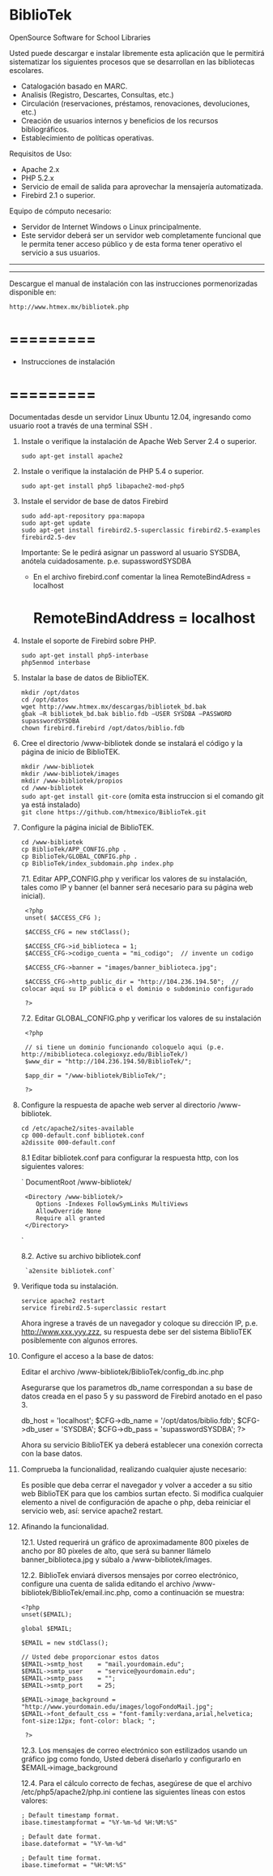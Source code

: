 BiblioTek
=========

OpenSource Software for School Libraries

Usted puede descargar e instalar libremente esta aplicación que le permitirá sistematizar los siguientes procesos que se 
desarrollan en las bibliotecas escolares.

- Catalogación basado en MARC.
- Analisis (Registro, Descartes, Consultas, etc.)
- Circulación (reservaciones, préstamos, renovaciones, devoluciones, etc.)
- Creación de usuarios internos y beneficios de los recursos bibliográficos.
- Establecimiento de políticas operativas.

Requisitos de Uso:

- Apache 2.x
- PHP 5.2.x
- Servicio de email de salida para aprovechar la mensajería automatizada.
- Firebird 2.1 o superior.

Equipo de cómputo necesario:

- Servidor de Internet Windows o Linux principalmente.
- Este servidor deberá ser un servidor web completamente funcional que le permita tener acceso público y de esta forma tener 
operativo el servicio a sus usuarios.


--------------------
--------------------

Descargue el manual de instalación con las instrucciones pormenorizadas disponible en:

	http://www.htmex.mx/bibliotek.php


=========
=========

* Instrucciones de instalación

=========
=========

Documentadas desde un servidor Linux Ubuntu 12.04, ingresando como usuario root a través de una terminal SSH
.

1. Instale o verifique la instalación de Apache Web Server 2.4 o superior.
	
	`sudo apt-get install apache2`
	
2. Instale o verifique la instalación de PHP 5.4 o superior.

	`sudo apt-get install php5 libapache2-mod-php5 `

3. Instale el servidor de base de datos Firebird

	`sudo add-apt-repository ppa:mapopa`<br>
	`sudo apt-get update`<br>
	`sudo apt-get install firebird2.5-superclassic firebird2.5-examples firebird2.5-dev`<br>
	
	Importante: Se le pedirá asignar un password al usuario SYSDBA, anótela cuidadosamente. p.e. supasswordSYSDBA
	
	* En el archivo firebird.conf comentar la linea RemoteBindAdress = localhost
		# RemoteBindAddress = localhost

4. Instale el soporte de Firebird sobre PHP.

	`sudo apt-get install php5-interbase`<br>
	`php5enmod interbase`<br>

5. Instalar la base de datos de BiblioTEK.

	`mkdir /opt/datos`<br>
	`cd /opt/datos`<br>
	`wget http://www.htmex.mx/descargas/bibliotek_bd.bak`<br>
	`gbak –R bibliotek_bd.bak biblio.fdb –USER SYSDBA –PASSWORD supasswordSYSDBA`<br>
	`chown firebird.firebird /opt/datos/biblio.fdb` <br>

6. Cree el directorio /www-bibliotek donde se instalará el código y la página de inicio de BiblioTEK.

	`mkdir /www-bibliotek`<br>
	`mkdir /www-bibliotek/images`<br>
	`mkdir /www-bibliotek/propios`<br>
	`cd /www-bibliotek`<br>
	`sudo apt-get install git-core`  (omita esta instruccion si el comando git ya está instalado)<br>
	`git clone https://github.com/htmexico/BiblioTek.git`<br>

7. Configure la página inicial de BiblioTEK.

	`cd /www-bibliotek`<br>
	`cp BiblioTek/APP_CONFIG.php .`<br>
	`cp BiblioTek/GLOBAL_CONFIG.php .`<br>
	`cp BiblioTek/index_subdomain.php index.php`<br>

	7.1. Editar APP_CONFIG.php y verificar los valores de su instalación, tales como IP y banner (el banner será necesario para su página web inicial).

		<?php
		unset( $ACCESS_CFG );
		
		$ACCESS_CFG = new stdClass();
		
		$ACCESS_CFG->id_biblioteca = 1;
		$ACCESS_CFG->codigo_cuenta = "mi_codigo";  // invente un codigo
		
		$ACCESS_CFG->banner = "images/banner_biblioteca.jpg";
		
		$ACCESS_CFG->http_public_dir = "http://104.236.194.50";  // colocar aquí su IP pública o el dominio o subdominio configurado 
		
		?>

	7.2. Editar GLOBAL_CONFIG.php y verificar los valores de su instalación
	
		<?php
		
		// si tiene un dominio funcionando coloquelo aqui (p.e. http://mibiblioteca.colegioxyz.edu/BiblioTek/)
		$www_dir = "http://104.236.194.50/BiblioTek/";
		
		$app_dir = "/www-bibliotek/BiblioTek/";
		
		?>

8. Configure la respuesta de apache web server al directorio /www-bibliotek.

	`cd /etc/apache2/sites-available`<br>
	`cp 000-default.conf bibliotek.conf`<br>
	`a2dissite 000-default.conf`<br>
	
	8.1 Editar bibliotek.conf para configurar la respuesta http, con los siguientes valores:
	
	`
		DocumentRoot /www-bibliotek/
		
		<Directory /www-bibliotek/>
		   Options -Indexes FollowSymLinks MultiViews
		   AllowOverride None
		   Require all granted
		</Directory>
	`
	
	8.2. Active su archivo bibliotek.conf
	
		`a2ensite bibliotek.conf`
	
	
9. Verifique toda su instalación.

	`service apache2 restart`<br>
	`service firebird2.5-superclassic restart`
	
	Ahora ingrese a través de un navegador y coloque su dirección IP, p.e. http://www.xxx.yyy.zzz, su respuesta debe ser del sistema BiblioTEK posiblemente con
	algunos errores.
	
10. Configure el acceso a la base de datos:

	Editar el archivo /www-bibliotek/BiblioTek/config_db.inc.php
	
	Asegurarse que los parametros db_name correspondan a su base de datos creada en el paso 5 y su password de Firebird anotado en el paso 3.
	
	<?php
		unset($CFG);
		
		global $CFG;
		
		$CFG = new stdClass();

		$CFG->db_host    = 'localhost';
		$CFG->db_name    = '/opt/datos/biblio.fdb';
		$CFG->db_user    = 'SYSDBA';
		$CFG->db_pass    = 'supasswordSYSDBA';
	?>

	Ahora su servicio BiblioTEK ya deberá establecer una conexión correcta con la base datos.
	
11. Comprueba la funcionalidad, realizando cualquier ajuste necesario:

	Es posible que deba cerrar el navegador y volver a acceder a su sitio web BiblioTEK para que los cambios surtan efecto.
	Si modifica cualquier elemento a nivel de configuración de apache o php, deba reiniciar el servicio web, así: service apache2 restart.
	
12. Afinando la funcionalidad.

	12.1. Usted requerirá un gráfico de aproximadamente 800 pixeles de ancho por 80 pixeles de alto, que será su banner llámelo banner_biblioteca.jpg y súbalo a /www-bibliotek/images.
	
	12.2. BiblioTek enviará diversos mensajes por correo electrónico, configure una cuenta de salida editando el archivo /www-bibliotek/BiblioTek/email.inc.php, 
		  como a continuación se muestra:

		<?php
		unset($EMAIL);
		
		global $EMAIL;
		
		$EMAIL = new stdClass();
		
		// Usted debe proporcionar estos datos
		$EMAIL->smtp_host    = "mail.yourdomain.edu";
		$EMAIL->smtp_user    = "service@yourdomain.edu";
		$EMAIL->smtp_pass    = "";
		$EMAIL->smtp_port	 = 25;
		
		$EMAIL->image_background = "http://www.yourdomain.edu/images/logoFondoMail.jpg";
		$EMAIL->font_default_css = "font-family:verdana,arial,helvetica; font-size:12px; font-color: black; ";
		
		 ?>

	12.3. Los mensajes de correo electrónico son estilizados usando un gráfico jpg como fondo, Usted deberá diseñarlo y configurarlo en $EMAIL->image_background

	12.4. Para el cálculo correcto de fechas, asegúrese de que el archivo /etc/php5/apache2/php.ini contiene las siguientes líneas con estos valores:
	
		; Default timestamp format.
		ibase.timestampformat = "%Y-%m-%d %H:%M:%S"
		
		; Default date format.
		ibase.dateformat = "%Y-%m-%d"
		
		; Default time format.
		ibase.timeformat = "%H:%M:%S"

	